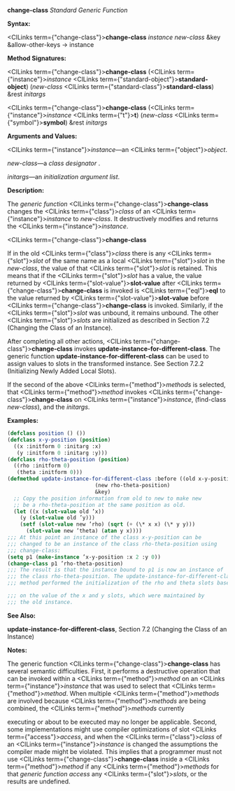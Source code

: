 **change-class** *Standard Generic Function* 



**Syntax:** 



<ClLinks  term={"change-class"}><b>change-class</b></ClLinks> *instance new-class* &amp;key &amp;allow-other-keys → instance 



**Method Signatures:** 



<ClLinks  term={"change-class"}><b>change-class</b></ClLinks> (<ClLinks  term={"instance"}><i>instance</i></ClLinks> <ClLinks  term={"standard-object"}><b>standard-object</b></ClLinks>) (*new-class* <ClLinks  term={"standard-class"}><b>standard-class</b></ClLinks>) &amp;rest *initargs* 



<ClLinks  term={"change-class"}><b>change-class</b></ClLinks> (<ClLinks  term={"instance"}><i>instance</i></ClLinks> <ClLinks  term={"t"}><b>t</b></ClLinks>) (*new-class* <ClLinks  term={"symbol"}><b>symbol</b></ClLinks>) &amp;rest *initargs* 



**Arguments and Values:** 



<ClLinks  term={"instance"}><i>instance</i></ClLinks>—an <ClLinks  term={"object"}><i>object</i></ClLinks>. 



*new-class*—a *class designator* . 



*initargs*—an *initialization argument list*. 



**Description:** 



The *generic function* <ClLinks  term={"change-class"}><b>change-class</b></ClLinks> changes the <ClLinks  term={"class"}><i>class</i></ClLinks> of an <ClLinks  term={"instance"}><i>instance</i></ClLinks> to *new-class*. It destructively modifies and returns the <ClLinks  term={"instance"}><i>instance</i></ClLinks>. 







 



 



<ClLinks  term={"change-class"}><b>change-class</b></ClLinks> 



If in the old <ClLinks  term={"class"}><i>class</i></ClLinks> there is any <ClLinks  term={"slot"}><i>slot</i></ClLinks> of the same name as a local <ClLinks  term={"slot"}><i>slot</i></ClLinks> in the *new-class*, the value of that <ClLinks  term={"slot"}><i>slot</i></ClLinks> is retained. This means that if the <ClLinks  term={"slot"}><i>slot</i></ClLinks> has a value, the value returned by <ClLinks  term={"slot-value"}><b>slot-value</b></ClLinks> after <ClLinks  term={"change-class"}><b>change-class</b></ClLinks> is invoked is <ClLinks  term={"eql"}><b>eql</b></ClLinks> to the value returned by <ClLinks  term={"slot-value"}><b>slot-value</b></ClLinks> before <ClLinks  term={"change-class"}><b>change-class</b></ClLinks> is invoked. Similarly, if the <ClLinks  term={"slot"}><i>slot</i></ClLinks> was unbound, it remains unbound. The other <ClLinks  term={"slot"}><i>slots</i></ClLinks> are initialized as described in Section 7.2 (Changing the Class of an Instance). 



After completing all other actions, <ClLinks  term={"change-class"}><b>change-class</b></ClLinks> invokes **update-instance-for-different-class**. The generic function **update-instance-for-different-class** can be used to assign values to slots in the transformed instance. See Section 7.2.2 (Initializing Newly Added Local Slots). 



If the second of the above <ClLinks  term={"method"}><i>methods</i></ClLinks> is selected, that <ClLinks  term={"method"}><i>method</i></ClLinks> invokes <ClLinks  term={"change-class"}><b>change-class</b></ClLinks> on <ClLinks  term={"instance"}><i>instance</i></ClLinks>, (find-class *new-class*), and the *initargs*. 



**Examples:**
```lisp
(defclass position () ()) 
(defclass x-y-position (position) 
  ((x :initform 0 :initarg :x) 
   (y :initform 0 :initarg :y))) 
(defclass rho-theta-position (position) 
  ((rho :initform 0) 
   (theta :initform 0))) 
(defmethod update-instance-for-different-class :before ((old x-y-position) 
							(new rho-theta-position) 
							&key) 
  ;; Copy the position information from old to new to make new 
  ;; be a rho-theta-position at the same position as old. 
  (let ((x (slot-value old ’x)) 
	(y (slot-value old ’y))) 
    (setf (slot-value new ’rho) (sqrt (+ (\* x x) (\* y y))) 
	  (slot-value new ’theta) (atan y x)))) 
;;; At this point an instance of the class x-y-position can be 
;;; changed to be an instance of the class rho-theta-position using 
;;; change-class: 
(setq p1 (make-instance ’x-y-position :x 2 :y 0)) 
(change-class p1 ’rho-theta-position) 
;;; The result is that the instance bound to p1 is now an instance of 
;;; the class rho-theta-position. The update-instance-for-different-class 
;;; method performed the initialization of the rho and theta slots based 

;;; on the value of the x and y slots, which were maintained by 
;;; the old instance. 
```
**See Also:** 



**update-instance-for-different-class**, Section 7.2 (Changing the Class of an Instance) 



**Notes:** 



The generic function <ClLinks  term={"change-class"}><b>change-class</b></ClLinks> has several semantic difficulties. First, it performs a destructive operation that can be invoked within a <ClLinks  term={"method"}><i>method</i></ClLinks> on an <ClLinks  term={"instance"}><i>instance</i></ClLinks> that was used to select that <ClLinks  term={"method"}><i>method</i></ClLinks>. When multiple <ClLinks  term={"method"}><i>methods</i></ClLinks> are involved because <ClLinks  term={"method"}><i>methods</i></ClLinks> are being combined, the <ClLinks  term={"method"}><i>methods</i></ClLinks> currently 



executing or about to be executed may no longer be applicable. Second, some implementations might use compiler optimizations of slot <ClLinks  term={"access"}><i>access</i></ClLinks>, and when the <ClLinks  term={"class"}><i>class</i></ClLinks> of an <ClLinks  term={"instance"}><i>instance</i></ClLinks> is changed the assumptions the compiler made might be violated. This implies that a programmer must not use <ClLinks  term={"change-class"}><b>change-class</b></ClLinks> inside a <ClLinks  term={"method"}><i>method</i></ClLinks> if any <ClLinks  term={"method"}><i>methods</i></ClLinks> for that *generic function access* any <ClLinks  term={"slot"}><i>slots</i></ClLinks>, or the results are undefined. 



